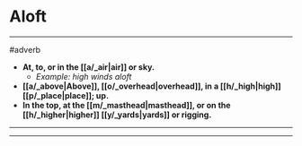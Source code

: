 # Aloft
---
#adverb
- **At, to, or in the [[a/_air|air]] or sky.**
	- _Example: high winds aloft_
- **[[a/_above|Above]], [[o/_overhead|overhead]], in a [[h/_high|high]] [[p/_place|place]]; up.**
- **In the top, at the [[m/_masthead|masthead]], or on the [[h/_higher|higher]] [[y/_yards|yards]] or rigging.**
---
---
